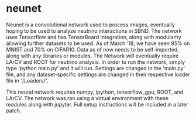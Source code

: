 # neunet
Neunet is a convolutional network used to process images, eventually hoping to be used to analyze neutrino interactions in SBND. The network uses Tensorflow and has TensorBoard integration, along with modularity allowing further datasets to be used. As of March '18, we have seen 95% on MNIST and 70% on CIFAR10.
Data as of now needs to be self-imported, along with any libraries or modules. The Network will eventually require LArCV and ROOT for neutrino analysis.
In order to run the network, simply type 'python main.py' and it will run. Settings are changed in the 'main.py' file, and any dataset-specific settings are changed in their respective loader file in '/Loaders/'.



This neural network requires numpy, ipython, tensorflow_gpu, ROOT, and LArCV. The network was ran using a virtual environment with these modules along with jupyter. Full setup instructions will be included in a later patch.
